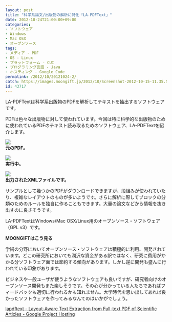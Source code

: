 ```yaml
---
layout: post
title: "科学系論文/出版物の解析に特化「LA-PDFText」"
date: 2012-10-24T21:00:00+09:00
categories:
- ソフトウェア
- Windows
- Mac OSX
- オープンソース
tags: 
- メディア - PDF
- OS - Linux
- プラットフォーム - CUI
- プログラミング言語 - Java
- ホスティング - Google Code
permalink: /2012/10/20121024-2/
catch: https://images.moongift.jp/2012/10/Screenshot-2012-10-15-11.35.50_thumb.png
id: 43717
---
```

LA-PDFTextは科学系出版物のPDFを解析してテキストを抽出するソフトウェアです。

  

PDFは色々な出版物に対して使われています。今回は特に科学的な出版物のために使われているPDFのテキスト読み取るためのソフトウェア、LA-PDFTextを紹介します。

  

[![](https://images.moongift.jp/2012/10/Screenshot-2012-10-15-11.36.03_thumb.png)](https://images.moongift.jp/2012/10/Screenshot-2012-10-15-11.36.03.png)  
**元のPDF。**

  

[![](https://images.moongift.jp/2012/10/Screenshot-2012-10-15-11.35.50_thumb.png)](https://images.moongift.jp/2012/10/Screenshot-2012-10-15-11.35.50.png)  
**実行中。**

  

[![](https://images.moongift.jp/2012/10/Screenshot-2012-10-15-11.35.57_thumb.png)](https://images.moongift.jp/2012/10/Screenshot-2012-10-15-11.35.57.png)  
**出力されたXMLファイルです。**

  

サンプルとして幾つかのPDFがダウンロードできますが、段組みが使われていたり、複雑なレイアウトのものが多いようです。さらに解析に際してブロックの分類のためのルールを独自に作ることもできます。大量の論文などから情報を抜き出すのに良さそうです。

  

LA-PDFTextはWindows/Mac OSX/Linux用のオープンソース・ソフトウェア（GPL v3）です。

  
  
  

**MOONGIFTはこう見る**

  

学術の分野においてオープンソース・ソフトウェアは積極的に利用、開発されています。どこの研究所においても潤沢な資金がある訳ではなく、研究に費用がかかる分ソフトウェア面では節約する傾向があります。しかし逆に開発も盛んに行われている印象があります。

  

ビジネスや一般ユーザが使うようなソフトウェアも良いですが、研究者向けのオープンソース開発もまた楽しそうです。その心が分かっている人たちであればフィードバックも適切に行われるかも知れません。大学時代を思い出してあれば良かったソフトウェアを作ってみるなんてのはいかがでしょう。

  

[lapdftext - Layout-Aware Text Extraction from Full-text PDF of Scientific Articles - Google Project Hosting](http://code.google.com/p/lapdftext/)

